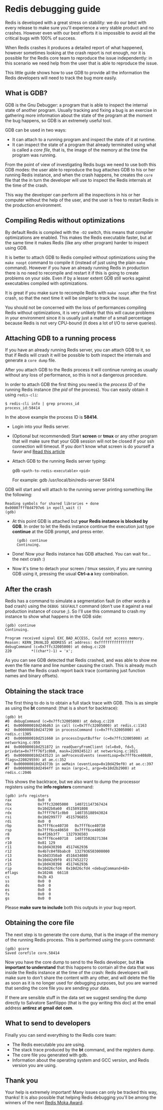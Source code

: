 Redis debugging guide
===

Redis is developed with a great stress on stability: we do our best with
every release to make sure you'll experience a very stable product and no
crashes. However even with our best efforts it is impossible to avoid all
the critical bugs with 100% of success.

When Redis crashes it produces a detailed report of what happened, however
sometimes looking at the crash report is not enough, nor it is possible for
the Redis core team to reproduce the issue independently: in this scenario we
need help from the user that is able to reproduce the issue.

This little guide shows how to use GDB to provide all the information the
Redis developers will need to track the bug more easily.

What is GDB?
------------

GDB is the Gnu Debugger: a program that is able to inspect the internal state
of another program. Usually tracking and fixing a bug is an exercise in
gathering more information about the state of the program at the moment the
bug happens, so GDB is an extremely useful tool.

GDB can be used in two ways:

+ It can attach to a running program and inspect the state of it at runtime.
+ It can inspect the state of a program that already terminated using what is called a *core file*, that is, the image of the memory at the time the program was running.

From the point of view of investigating Redis bugs we need to use both this
GDB modes: the user able to reproduce the bug attaches GDB to his or her running Redis instance, and when the crash happens, he creates the `core` file that the in turn the developer will use to inspect the Redis internals at the time of the crash.

This way the developer can perform all the inspections in his or her computer without the help of the user, and the user is free to restart Redis in the production environment.

Compiling Redis without optimizations
-------------------------------------

By default Redis is compiled with the `-O2` switch, this means that compiler
optimizations are enabled. This makes the Redis executable faster, but at the
same time it makes Redis (like any other program) harder to inspect using GDB.

It is better to attach GDB to Redis compiled without optimizations using the
`make noopt` command to compile it (instead of just using the plain `make`
command). However if you have an already running Redis in production there is
no need to recompile and restart it if this is going to create problems on
your side. Even if by a lesser extent GDB still works against executables
compiled with optimizations.

It is great if you make sure to recompile Redis with `make noopt` after the
first crash, so that the next time it will be simpler to track the issue.

You should not be concerned with the loss of performances compiling Redis
without optimizations, it is very unlikely that this will cause problems in
your environment since it is usually just a matter of a small percentage
because Redis is not very CPU-bound (it does a lot of I/O to serve queries).

Attaching GDB to a running process
----------------------------------

If you have an already running Redis server, you can attach GDB to it, so that
if Redis will crash it will be possible to both inspect the internals and
generate a `core dump` file.

After you attach GDB to the Redis process it will continue running as usually without any loss of performance, so this is not a dangerous procedure.

In order to attach GDB the first thing you need is the *process ID* of the running Redis instance (the *pid* of the process). You can easily obtain it using `redis-cli`:

    $ redis-cli info | grep process_id
    process_id:58414

In the above example the process ID is **58414**.

+ Login into your Redis server.
+ (Optional but recommended) Start **screen** or **tmux** or any other program that will make sure that your GDB session will not be closed if your ssh connection will timeout. If you don't know what screen is do yourself a favor and [Read this article](http://www.linuxjournal.com/article/6340)
+ Attach GDB to the running Redis server typing:

    gdb `<path-to-redis-executable>` `<pid>`

    For example: gdb /usr/local/bin/redis-server 58414

GDB will start and will attach to the running server printing something like the following:

    Reading symbols for shared libraries + done
    0x00007fff8d4797e6 in epoll_wait ()
    (gdb)

+ At this point GDB is attached but **your Redis instance is blocked by GDB**. In order to let the Redis instance continue the execution just type **continue** at the GDB prompt, and press enter.

        (gdb) continue
        Continuing.

+ Done! Now your Redis instance has GDB attached. You can wait for... the next crash :)
+ Now it's time to detach your screen / tmux session, if you are running GDB using it, pressing the usual **Ctrl-a a** key combination.

After the crash
---------------

Redis has a command to simulate a segmentation fault (in other words a bad
crash) using the `DEBUG SEGFAULT` command (don't use it against a real production instance of course ;). So I'll use this command to crash my instance to show what happens in the GDB side:

    (gdb) continue
    Continuing.

    Program received signal EXC_BAD_ACCESS, Could not access memory.
    Reason: KERN_INVALID_ADDRESS at address: 0xffffffffffffffff
    debugCommand (c=0x7ffc32005000) at debug.c:220
    220         *((char*)-1) = 'x';

As you can see GDB detected that Redis crashed, and was able to show me
even the file name and line number causing the crash. This is already much
better than the Redis crash report back trace (containing just function
names and binary offsets).

Obtaining the stack trace
-------------------------

The first thing to do is to obtain a full stack trace with GDB. This is as
simple as using the **bt** command: (that is a short for backtrace):

    (gdb) bt
    #0  debugCommand (c=0x7ffc32005000) at debug.c:220
    #1  0x000000010d246d63 in call (c=0x7ffc32005000) at redis.c:1163
    #2  0x000000010d247290 in processCommand (c=0x7ffc32005000) at redis.c:1305
    #3  0x000000010d251660 in processInputBuffer (c=0x7ffc32005000) at networking.c:959
    #4  0x000000010d251872 in readQueryFromClient (el=0x0, fd=5, privdata=0x7fff76f1c0b0, mask=220924512) at networking.c:1021
    #5  0x000000010d243523 in aeProcessEvents (eventLoop=0x7fff6ce408d0, flags=220829559) at ae.c:352
    #6  0x000000010d24373b in aeMain (eventLoop=0x10d429ef0) at ae.c:397
    #7  0x000000010d2494ff in main (argc=1, argv=0x10d2b2900) at redis.c:2046

This shows the backtrace, but we also want to dump the processor registers using the **info registers** command:

    (gdb) info registers
    rax            0x0  0
    rbx            0x7ffc32005000   140721147367424
    rcx            0x10d2b0a60  4515891808
    rdx            0x7fff76f1c0b0   140735188943024
    rsi            0x10d299777  4515796855
    rdi            0x0  0
    rbp            0x7fff6ce40730   0x7fff6ce40730
    rsp            0x7fff6ce40650   0x7fff6ce40650
    r8             0x4f26b3f7   1327936503
    r9             0x7fff6ce40718   140735020271384
    r10            0x81 129
    r11            0x10d430398  4517462936
    r12            0x4b7c04f8babc0  1327936503000000
    r13            0x10d3350a0  4516434080
    r14            0x10d42d9f0  4517452272
    r15            0x10d430398  4517462936
    rip            0x10d26cfd4  0x10d26cfd4 <debugCommand+68>
    eflags         0x10246  66118
    cs             0x2b 43
    ss             0x0  0
    ds             0x0  0
    es             0x0  0
    fs             0x0  0
    gs             0x0  0

Please **make sure to include** both this outputs in your bug report.

Obtaining the core file
-----------------------

The next step is to generate the core dump, that is the image of the memory of the running Redis process. This is performed using the `gcore` command:

    (gdb) gcore
    Saved corefile core.58414

Now you have the core dump to send to the Redis developer, but **it is important to understand** that this happens to contain all the data that was inside the Redis instance at the time of the crash: Redis developers will make sure to don't share the content with any other, and will delete the file as soon as it is no longer used for debugging purposes, but you are warned that sending the core file you are sending your data.

If there are sensible stuff in the data set we suggest sending the dump directly to Salvatore Sanfilippo (that is the guy writing this doc) at the email address **antirez at gmail dot com**.

What to send to developers
--------------------------

Finally you can send everything to the Redis core team:

+ The Redis executable you are using.
+ The stack trace produced by the **bt** command, and the registers dump.
+ The core file you generated with gdb.
+ Information about the operating system and GCC version, and Redis version you are using.

Thank you
---------

Your help is extremely important! Many issues can only be tracked this way, thanks! It is also possible that helping Redis debugging you'll be among the winners of the next [Redis Moka Award](http://antirez.com/post/redis-moka-awards-2011.html).
